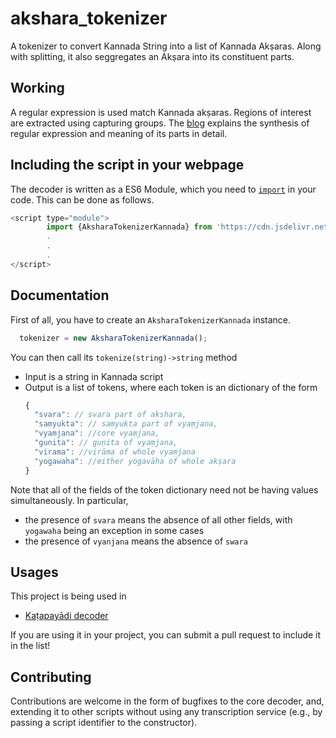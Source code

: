 # akshara_tokenizer
A tokenizer to convert Kannada String into a list of Kannada Akṣaras. Along with splitting, it also seggregates an Akṣara into its constituent parts.

## Working
A regular expression is used match Kannada akṣaras. Regions of interest are extracted using capturing groups. The [blog](https://vinayakakv.github.io/posts/decoding-aksharas/) explains the synthesis of regular expression and meaning of its parts in detail.

## Including the script in your webpage
The decoder is written as a ES6 Module, which you need to [`import`](https://developer.mozilla.org/en-US/docs/Web/JavaScript/Reference/Statements/import) in your code. This can be done as follows.
```js
<script type="module">
        import {AksharaTokenizerKannada} from 'https://cdn.jsdelivr.net/gh/vinayakakv/akshara_tokenizer/akshara_tokenizer.js'
        .
        .
        .
</script>
```

## Documentation
First of all, you have to create an `AksharaTokenizerKannada` instance. 
```js
  tokenizer = new AksharaTokenizerKannada();
```
You can then call its `tokenize(string)->string` method
- Input is a string in Kannada script
- Output is a list of tokens, where each token is an dictionary of the form 
    ```js
    {
      "svara": // svara part of akshara,
      "samyukta": // saṃyukta part of vyaṃjana,
      "vyamjana": //core vyaṃjana,
      "gunita": // guṇita of vyaṃjana,
      "virama": //virāma of whole vyaṃjana
      "yogawaha": //either yogavāha of whole akṣara
    }
    ```
Note that all of the fields of the token dictionary need not be having values simultaneously. In particular,
- the presence of `svara` means the absence of all other fields, with `yogawaha` being an exception in some cases
- the presence of `vyanjana` means the absence of `swara`

## Usages
This project is being used in 
- [Kaṭapayādi decoder](https://vinayakakv.github.io/katapayadi_decoder/)

If you are using it in your project, you can submit a pull request to include it in the list!

## Contributing
Contributions are welcome in the form of bugfixes to the core decoder, and, extending it to other scripts without using any transcription service (e.g., by passing a script identifier to the constructor).
